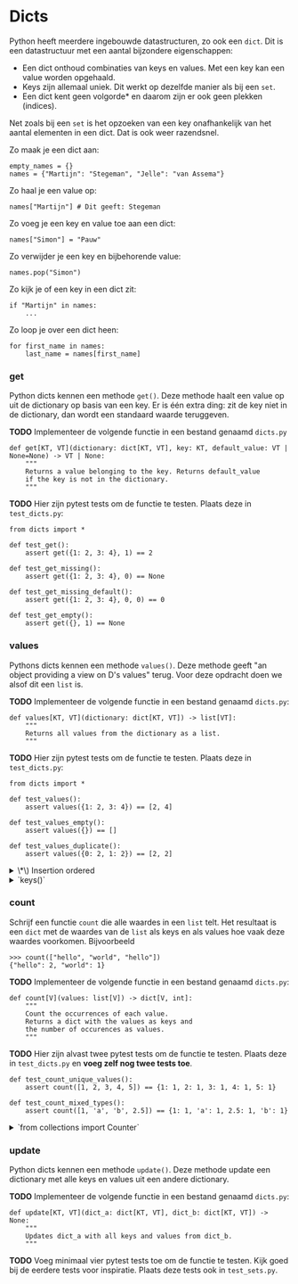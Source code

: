 # Dicts

Python heeft meerdere ingebouwde datastructuren, zo ook een `dict`. Dit is een datastructuur met een aantal bijzondere eigenschappen:

- Een dict onthoud combinaties van keys en values. Met een key kan een value worden opgehaald.
- Keys zijn allemaal uniek. Dit werkt op dezelfde manier als bij een `set`.
- Een dict kent geen volgorde\* en daarom zijn er ook geen plekken (indices).

Net zoals bij een `set` is het opzoeken van een key onafhankelijk van het aantal elementen in een dict. Dat is ook weer razendsnel.

Zo maak je een dict aan:

    empty_names = {}
    names = {"Martijn": "Stegeman", "Jelle": "van Assema"}

Zo haal je een value op:

    names["Martijn"] # Dit geeft: Stegeman

Zo voeg je een key en value toe aan een dict:

    names["Simon"] = "Pauw"

Zo verwijder je een key en bijbehorende value:

    names.pop("Simon")

Zo kijk je of een key in een dict zit:

    if "Martijn" in names:
        ...

Zo loop je over een dict heen:

    for first_name in names:
        last_name = names[first_name]

### get

Python dicts kennen een methode `get()`. Deze methode haalt een value op uit de dictionary op basis van een key. Er is één extra ding: zit de key niet in de dictionary, dan wordt een standaard waarde teruggeven.

**TODO** Implementeer de volgende functie in een bestand genaamd `dicts.py`

    def get[KT, VT](dictionary: dict[KT, VT], key: KT, default_value: VT | None=None) -> VT | None:
        """
        Returns a value belonging to the key. Returns default_value
        if the key is not in the dictionary.
        """

**TODO** Hier zijn pytest tests om de functie te testen. Plaats deze in `test_dicts.py`:

    from dicts import *

    def test_get():
        assert get({1: 2, 3: 4}, 1) == 2

    def test_get_missing():
        assert get({1: 2, 3: 4}, 0) == None

    def test_get_missing_default():
        assert get({1: 2, 3: 4}, 0, 0) == 0

    def test_get_empty():
        assert get({}, 1) == None

### values

Pythons dicts kennen een methode `values()`. Deze methode geeft "an object providing a view on D's values" terug. Voor deze opdracht doen we alsof dit een `list` is.

**TODO** Implementeer de volgende functie in een bestand genaamd `dicts.py`:

    def values[KT, VT](dictionary: dict[KT, VT]) -> list[VT]:
        """
        Returns all values from the dictionary as a list.
        """

**TODO** Hier zijn pytest tests om de functie te testen. Plaats deze in `test_dicts.py`:

    from dicts import *

    def test_values():
        assert values({1: 2, 3: 4}) == [2, 4]

    def test_values_empty():
        assert values({}) == []

    def test_values_duplicate():
        assert values({0: 2, 1: 2}) == [2, 2]

<details markdown="1"><summary markdown="span">\*\) Insertion ordered</summary>
Sinds python3.7 hebben dictionaries wel een volgorde: "insertion ordered". Oftewel de volgorde van het toevoegen blijft bewaard. Er is geen andere volgorde mogelijk, je kan een dictionary dus niet achteraf sorteren. Wel kan je een nieuwe dictionary aanmaken met gesorteerde keys en values door deze op volgorde toe te voegen.

Let op, sets hebben in tegenstelling tot dicts echt geen volgorde.

Zorg ervoor dat `values()` de values op volgorde van de dictionary in de lijst stopt. De volgende test moet dus slagen:

    assert values({1: 2, 3: 4}) == [2, 4]

</details>

<details markdown="1"><summary markdown="span">`keys()`</summary>
Naast values hebben dicts ook een keys methode. Deze methode geeft "a set-like object providing a view on D's keys" terug. Dit is een mogelijke implementatie:

    def keys[KT, VT](dictionary: dict[KT, VT]) -> set[VT]:
        """
        Returns all keys from the dictionary as a set.
        """
        return set(dictionary)

</details>

### count

Schrijf een functie `count` die alle waardes in een `list` telt. Het resultaat is een `dict` met de waardes van de `list` als keys en als values hoe vaak deze waardes voorkomen. Bijvoorbeeld

    >>> count(["hello", "world", "hello"])
    {"hello": 2, "world": 1}

**TODO** Implementeer de volgende functie in een bestand genaamd `dicts.py`:

    def count[V](values: list[V]) -> dict[V, int]:
        """
        Count the occurrences of each value.
        Returns a dict with the values as keys and
        the number of occurences as values.
        """

**TODO** Hier zijn alvast twee pytest tests om de functie te testen. Plaats deze in `test_dicts.py` en **voeg zelf nog twee tests toe**.

    def test_count_unique_values():
        assert count([1, 2, 3, 4, 5]) == {1: 1, 2: 1, 3: 1, 4: 1, 5: 1}

    def test_count_mixed_types():
        assert count([1, 'a', 'b', 2.5]) == {1: 1, 'a': 1, 2.5: 1, 'b': 1}

<details markdown="1"><summary markdown="span">`from collections import Counter`</summary>
In Python bestaat standaard een module genaamd `collections`. Hierin vind je extra datastructuren voor wat specifiekere toepassingen. Eén van die datastructuren is [Counter](https://docs.python.org/3/library/collections.html#collections.Counter). Deze datastructuur is gemaakt om op een handige manier waardes te kunnen tellen en daar vervolgens mee te kunnen programmeren.

Achter de schermen is `Counter` zelf ook een `dict` en ook zo te gebruiken. Anders dan bij een `dict` zijn er operaties toegevoegd die handig zijn voor optellingen op tellen. Bijvoorbeeld twee tellingen bij elkaaris:

    >>> from collections import Counter
    >>> c = Counter(a=3, b=1)
    >>> d = Counter(a=1, b=2)
    >>> c + d
    Counter({'a': 4, 'b': 3})

Ook voegt `Counter` een aantal methodes toe zoals `most_common()` en `total()`.

</details>

### update

Python dicts kennen een methode `update()`. Deze methode update een dictionary met alle keys en values uit een andere dictionary.

**TODO** Implementeer de volgende functie in een bestand genaamd `dicts.py`:

    def update[KT, VT](dict_a: dict[KT, VT], dict_b: dict[KT, VT]) -> None:
        """
        Updates dict_a with all keys and values from dict_b.
        """

**TODO** Voeg minimaal vier pytest tests toe om de functie te testen. Kijk goed bij de eerdere tests voor inspiratie. Plaats deze tests ook in `test_sets.py`.
